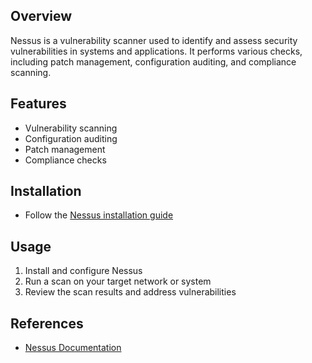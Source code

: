 ## Overview
Nessus is a vulnerability scanner used to identify and assess security vulnerabilities in systems and applications. It performs various checks, including patch management, configuration auditing, and compliance scanning.

## Features
- Vulnerability scanning
- Configuration auditing
- Patch management
- Compliance checks

## Installation
- Follow the [Nessus installation guide](https://docs.tenable.com/nessus/Content/InstallNessus.htm)

## Usage
1. Install and configure Nessus
2. Run a scan on your target network or system
3. Review the scan results and address vulnerabilities

## References
- [Nessus Documentation](https://docs.tenable.com/nessus/)
